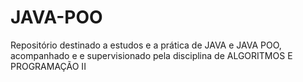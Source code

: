 # JAVA-POO
Repositório destinado a estudos e a prática de JAVA e JAVA POO, acompanhado e e supervisionado pela disciplina de ALGORITMOS E PROGRAMAÇÃO II
